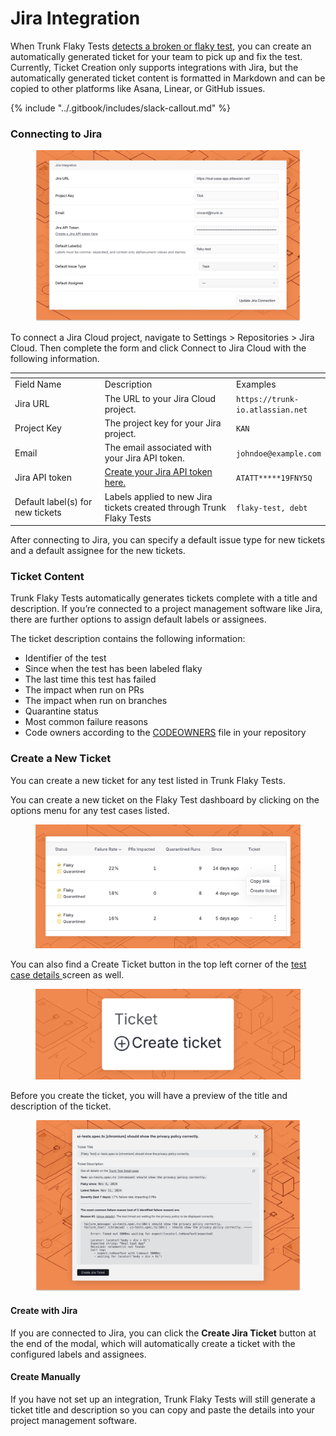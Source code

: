 # Jira Integration

When Trunk Flaky Tests [detects a broken or flaky test](detection.md), you can create an automatically generated ticket for your team to pick up and fix the test. Currently, Ticket Creation only supports integrations with Jira, but the automatically generated ticket content is formatted in Markdown and can be copied to other platforms like Asana, Linear, or GitHub issues.

{% include "../.gitbook/includes/slack-callout.md" %}

### Connecting to Jira

<figure><picture><source srcset="../.gitbook/assets/jira-connect-form-dark.png" media="(prefers-color-scheme: dark)"><img src="../.gitbook/assets/jira-connect-form-light.png" alt=""></picture><figcaption></figcaption></figure>

To connect a Jira Cloud project, navigate to Settings > Repositories > Jira Cloud. Then complete the form and click Connect to Jira Cloud with the following information.

<table data-header-hidden data-full-width="false"><thead><tr><th width="176"></th><th width="266"></th><th></th></tr></thead><tbody><tr><td>Field Name</td><td>Description</td><td>Examples</td></tr><tr><td>Jira URL</td><td>The URL to your Jira Cloud project.</td><td><code>https://trunk-io.atlassian.net</code></td></tr><tr><td>Project Key</td><td>The project key for your Jira project.</td><td><code>KAN</code></td></tr><tr><td>Email</td><td>The email associated with your Jira API token.</td><td><code>johndoe@example.com</code></td></tr><tr><td>Jira API token</td><td><a href="https://id.atlassian.com/manage-profile/security/api-tokens">Create your Jira API token here.</a></td><td><code>ATATT*****19FNY5Q</code></td></tr><tr><td>Default label(s) for new tickets</td><td>Labels applied to new Jira tickets created through Trunk Flaky Tests</td><td><code>flaky-test, debt</code></td></tr></tbody></table>

After connecting to Jira, you can specify a default issue type for new tickets and a default assignee for the new tickets.&#x20;

### Ticket Content

Trunk Flaky Tests automatically generates tickets complete with a title and description. If you’re connected to a project management software like Jira, there are further options to assign default labels or assignees.

The ticket description contains the following information:

* Identifier of the test
* Since when the test has been labeled flaky
* The last time this test has failed
* The impact when run on PRs
* The impact when run on branches
* Quarantine status
* Most common failure reasons
* Code owners according to the [CODEOWNERS](https://docs.github.com/en/repositories/managing-your-repositorys-settings-and-features/customizing-your-repository/about-code-owners) file in your repository

### Create a New Ticket&#x20;

You can create a new ticket for any test listed in Trunk Flaky Tests.&#x20;

You can create a new ticket on the Flaky Test dashboard by clicking on the options menu for any test cases listed.

<figure><picture><source srcset="../.gitbook/assets/create-ticket-button-dark.png" media="(prefers-color-scheme: dark)"><img src="../.gitbook/assets/create-ticket-button-light.png" alt=""></picture><figcaption></figcaption></figure>

You can also find a Create Ticket button in the top left corner of the [test case details ](detection.md#test-case-details)screen as well.

<figure><picture><source srcset="../.gitbook/assets/create-ticket-button-details-page-dark.png" media="(prefers-color-scheme: dark)"><img src="../.gitbook/assets/create-ticket-button-details-page-light.png" alt=""></picture><figcaption></figcaption></figure>

Before you create the ticket, you will have a preview of the title and description of the ticket.

<figure><picture><source srcset="../.gitbook/assets/jira-ticket-creation-dark.png" media="(prefers-color-scheme: dark)"><img src="../.gitbook/assets/jira-ticket-creation-light.png" alt=""></picture><figcaption></figcaption></figure>

#### Create with Jira

If you are connected to Jira, you can click the **Create Jira Ticket** button at the end of the modal, which will automatically create a ticket with the configured labels and assignees.

#### Create Manually

If you have not set up an integration, Trunk Flaky Tests will still generate a ticket title and description so you can copy and paste the details into your project management software.

